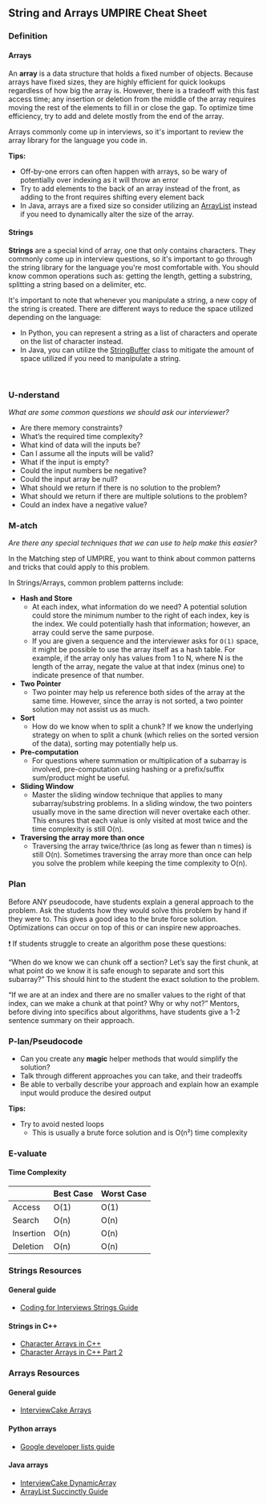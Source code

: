 ## String and Arrays UMPIRE Cheat Sheet

### Definition

#### Arrays

An **array** is a data structure that holds a fixed number of objects. Because arrays have fixed sizes, they are highly efficient for quick lookups regardless of how big the array is. However, there is a tradeoff with this fast access time; any insertion or deletion from the middle of the array requires moving the rest of the elements to fill in or close the gap. To optimize time efficiency, try to add and delete mostly from the end of the array.

Arrays commonly come up in interviews, so it's important to review the array library for the language you code in.

**Tips:**
* Off-by-one errors can often happen with arrays, so be wary of potentially over indexing as it will throw an error
* Try to add elements to the back of an array instead of the front, as adding to the front requires shifting every element back
* In Java, arrays are a fixed size so consider utilizing an [ArrayList](https://docs.oracle.com/javase/8/docs/api/java/util/ArrayList.html) instead if you need to dynamically alter the size of the array. 

#### Strings

**Strings** are a special kind of array, one that only contains characters. They commonly come up in interview questions, so it's important to go through the string library for the language you're most comfortable with. You should know common operations such as: getting the length, getting a substring, splitting a string based on a delimiter, etc.

It's important to note that whenever you manipulate a string, a new copy of the string is created. There are different ways to reduce the space utilized depending on the language:
* In Python, you can represent a string as a list of characters and operate on the list of character instead.
* In Java, you can utilize the [StringBuffer](https://docs.oracle.com/javase/7/docs/api/java/lang/StringBuffer.html) class to mitigate the amount of space utilized if you need to manipulate a string.

<br>

### U-nderstand

*What are some common questions we should ask our interviewer?*

* Are there memory constraints?
* What’s the required time complexity?
* What kind of data will the inputs be?
* Can I assume all the inputs will be valid?
* What if the input is empty?
* Could the input numbers be negative?
* Could the input array be null?
* What should we return if there is no solution to the problem?
* What should we return if there are multiple solutions to the problem?
* Could an index have a negative value?

### M-atch

*Are there any special techniques that we can use to help make this easier?*

In the Matching step of UMPIRE, you want to think about common patterns and tricks that could apply to this problem.

In Strings/Arrays, common problem patterns include:

* **Hash and Store**
  * At each index, what information do we need? A potential solution could store the minimum number to the right of each index, key is the index. We could potentially hash that information; however, an array could serve the same purpose. 
  * If you are given a sequence and the interviewer asks for `O(1)` space, it might be possible to use the array itself as a hash table. For example, if the array only has values from 1 to N, where N is the length of the array, negate the value at that index (minus one) to indicate presence of that number. 
* **Two Pointer**
  * Two pointer may help us reference both sides of the array at the same time. However, since the array is not sorted, a two pointer solution may not assist us as much.
* **Sort**
  * How do we know when to split a chunk? If we know the underlying strategy on when to split a chunk (which relies on the sorted version of the data), sorting may potentially help us.
* **Pre-computation**
  * For questions where summation or multiplication of a subarray is involved, pre-computation using hashing or a prefix/suffix sum/product might be useful. 
* **Sliding Window**
  * Master the sliding window technique that applies to many subarray/substring problems. In a sliding window, the two pointers usually move in the same direction will never overtake each other. This ensures that each value is only visited at most twice and the time complexity is still O(n).
* **Traversing the array more than once**
  * Traversing the array twice/thrice (as long as fewer than n times) is still O(n). Sometimes traversing the array more than once can help you solve the problem while keeping the time complexity to O(n).

### Plan

Before ANY pseudocode, have students explain a general approach to the problem.
Ask the students how they would solve this problem by hand if they were to. This gives a good idea to the brute force solution. Optimizations can occur on top of this or can inspire new approaches.

:exclamation: If students struggle to create an algorithm pose these questions:

“When do we know we can chunk off a section? Let’s say the first chunk, at what point do we know it is safe enough to separate and sort this subarray?”
This should hint to the student the exact solution to the problem.

“If we are at an index and there are no smaller values to the right of that index, can we make a chunk at that point? Why or why not?”
Mentors, before diving into specifics about algorithms, have students give a 1-2 sentence summary on their approach.

### P-lan/Pseudocode

* Can you create any **magic** helper methods that would simplify the solution?
* Talk through different approaches you can take, and their tradeoffs
* Be able to verbally describe your approach and explain how an example input would produce the desired output

**Tips:**

* Try to avoid nested loops
  * This is usually a brute force solution and is O(n²) time complexity


### E-valuate

#### Time Complexity

|            | Best Case | Worst Case |
|------------|-----------|------------|
| Access 	   | O(1)      | O(1)       |
| Search     | O(n)      | O(n)       |
| Insertion  | O(n)      | O(n)       |
| Deletion   | O(n)      | O(n)       |


### Strings Resources

#### General guide

* [Coding for Interviews Strings Guide](http://blog.codingforinterviews.com/string-questions/)

#### Strings in C++

* [Character Arrays in C++](https://www.youtube.com/watch?v=Bf8a6IC1dE8)
* [Character Arrays in C++ Part 2](https://www.youtube.com/watch?v=vFZTxvUoZSU)

### Arrays Resources

#### General guide

* [InterviewCake Arrays](https://www.interviewcake.com/concept/java/array)

#### Python arrays

* [Google developer lists guide](https://developers.google.com/edu/python/lists)

#### Java arrays

* [InterviewCake DynamicArray](https://www.interviewcake.com/concept/java/dynamic-array-amortized-analysis?)
* [ArrayList Succinctly Guide](https://code.tutsplus.com/tutorials/the-array-list--cms-20661)
